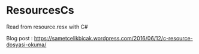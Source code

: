 # ResourcesCs
Read from resource.resx with C#

Blog post : https://sametcelikbicak.wordpress.com/2016/06/12/c-resource-dosyasi-okuma/
